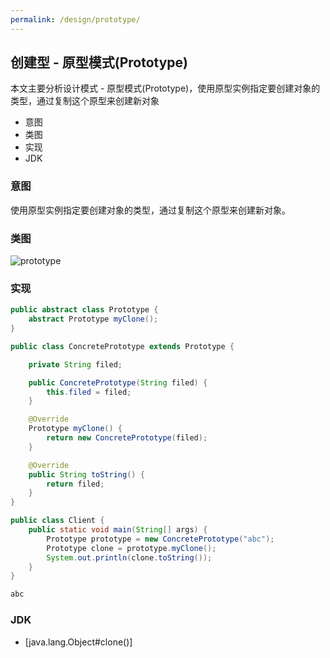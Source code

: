 ```yaml
---
permalink: /design/prototype/
---
```


## 创建型 - 原型模式(Prototype)

本文主要分析设计模式 - 原型模式(Prototype)，使用原型实例指定要创建对象的类型，通过复制这个原型来创建新对象

* 意图
* 类图
* 实现
* JDK

### 意图

使用原型实例指定要创建对象的类型，通过复制这个原型来创建新对象。

### 类图

![prototype](/knowledge/assets/images/design/prototype.png)

### 实现

```java
public abstract class Prototype {
    abstract Prototype myClone();
}
```

```java
public class ConcretePrototype extends Prototype {

    private String filed;

    public ConcretePrototype(String filed) {
        this.filed = filed;
    }

    @Override
    Prototype myClone() {
        return new ConcretePrototype(filed);
    }

    @Override
    public String toString() {
        return filed;
    }
}
```

```java
public class Client {
    public static void main(String[] args) {
        Prototype prototype = new ConcretePrototype("abc");
        Prototype clone = prototype.myClone();
        System.out.println(clone.toString());
    }
}
```

```html
abc
```

### JDK

* [java.lang.Object#clone()]

